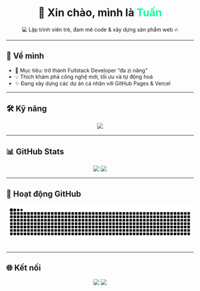 <h1 align="center">👋 Xin chào, mình là <span style="color:#00FF99">Tuấn</span></h1>

<p align="center">
  💻 Lập trình viên trẻ, đam mê code & xây dựng sản phẩm web 🔥
</p>

---

## 🚀 Về mình
- 🎯 Mục tiêu: trở thành Fullstack Developer “đa zi năng”
- 💡 Thích khám phá công nghệ mới, tối ưu và tự động hoá
- ✨ Đang xây dựng các dự án cá nhân với GitHub Pages & Vercel

---

## 🛠️ Kỹ năng
<p align="center">
  <img src="https://skillicons.dev/icons?i=html,css,js,ts,react,nodejs,python,git,github" />
</p>

---

## 📊 GitHub Stats
<p align="center">
  <img src="https://github-readme-stats.vercel.app/api?username=fbtuan2&show_icons=true&theme=radical" height="160" />
  <img src="https://github-readme-stats.vercel.app/api/top-langs/?username=fbtuan2&layout=compact&theme=radical" height="160" />
</p>

---

## 🐍 Hoạt động GitHub
<p align="center">
  <img src="https://github.com/fbtuan2/fbtuan2/blob/output/snake.svg" alt="Snake animation" />
</p>

---

## 🌐 Kết nối
<p align="center">
  <a href="https://github.com/fbtuan2"><img src="https://img.shields.io/badge/GitHub-%2300FF99.svg?&style=for-the-badge&logo=github&logoColor=black" /></a>
  <a href="https://facebook.com/yourprofile"><img src="https://img.shields.io/badge/Facebook-%2300FF99.svg?&style=for-the-badge&logo=facebook&logoColor=black" /></a>
</p>
